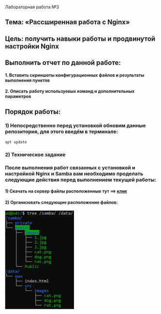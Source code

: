Лабораторная работа №3
## Тема: «Рассширенная работа с Nginx»
## Цель: получить навыки работы и продвинутой настройки Nginx
## Выполнить отчет по данной работе:
#### 1. Вставить скриншоты конфигурационных файлов и результаты выполнения пунктов
#### 2. Описать работу используевых команд и дополнительных параметров

## Порядок работы:

### 1)	Непосредственно перед установкой обновим данные репозитория, для этого введём в терминале:

```sh
apt update
```

### 2) Техническое задание

### После выполнения работ связанных с установкой и настройкой Nginx и Samba вам необходимо проделать следующие действия перед выполнением текущей работы:

#### 1) Скачать на сервер файлы расположенные тут ==> <a href="src/img/lb6/forlab/">*клик*<a/>
#### 2) Организовать следующие расположение файлов:
<img src="src/img/lb6/1.png">
